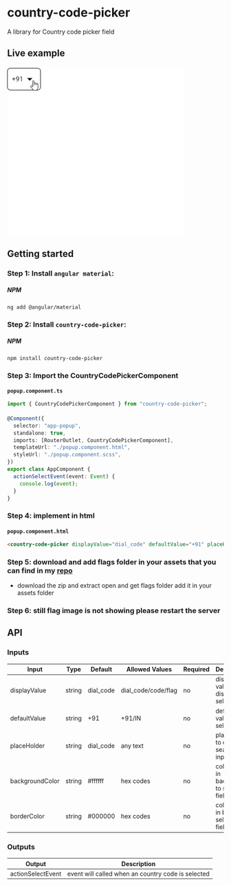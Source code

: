 # country-code-picker

A library for Country code picker field

## Live example

<img src="src/assets/sample.gif" alt="Live example"> </a>

## Getting started

### Step 1: Install `angular material`:

##### NPM

```shell
ng add @angular/material
```

### Step 2: Install `country-code-picker`:

##### NPM

```shell
npm install country-code-picker
```

### Step 3: Import the CountryCodePickerComponent

**`popup.component.ts`**

```typescript
import { CountryCodePickerComponent } from "country-code-picker";

@Component({
  selector: "app-popup",
  standalone: true,
  imports: [RouterOutlet, CountryCodePickerComponent],
  templateUrl: "./popup.component.html",
  styleUrl: "./popup.component.scss",
})
export class AppComponent {
  actionSelectEvent(event: Event) {
    console.log(event);
  }
}
```

### Step 4: implement in html

**`popup.component.html`**

```html
<country-code-picker displayValue="dial_code" defaultValue="+91" placeHolder="search" backgroundColor="#ffffff" borderColor="#000000" (actionSelectEvent)="actionSelectEvent($event)"></country-code-picker>
```

### Step 5: download and add flags folder in your assets that you can find in my [repo](https://github.com/venkatesh-babu/flags.git)

- download the zip and extract open and get flags folder add it in your assets folder

### Step 6: still flag image is not showing please restart the server

## API

### Inputs

| Input           | Type   | Default   | Allowed Values      | Required | Description                                   |
| --------------- | ------ | --------- | ------------------- | -------- | --------------------------------------------- |
| displayValue    | string | dial_code | dial_code/code/flag | no       | display value that display in select field    |
| defaultValue    | string | +91       | +91/IN              | no       | default value to be selected                  |
| placeHolder     | string | dial_code | any text            | no       | placeholder to display in search input        |
| backgroundColor | string | #ffffff   | hex codes           | no       | color to add in background to selection field |
| borderColor     | string | #000000   | hex codes           | no       | color to add in border to selection field     |

### Outputs

| Output            | Description                                        |
| ----------------- | -------------------------------------------------- |
| actionSelectEvent | event will called when an country code is selected |
